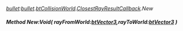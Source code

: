 _[bullet](../../modules/bullet/bullet-module.md):[bullet](../../modules/bullet/bullet-module.md).[btCollisionWorld](../../modules/bullet/bullet-btcollisionworld.md).[ClosestRayResultCallback](../../modules/bullet/bullet-btcollisionworld-closestrayresultcallback.md).New_
##### Method New:Void( rayFromWorld:[btVector3](../../modules/bullet/bullet-btvector3.md),rayToWorld:[btVector3](../../modules/bullet/bullet-btvector3.md) )
